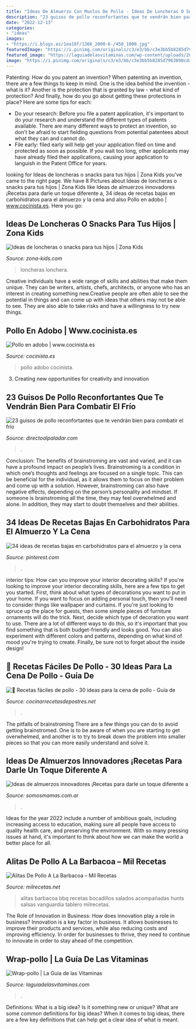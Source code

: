 ```yaml
---
title: "Ideas De Almuerzo Con Muslos De Pollo - Ideas De Loncheras O Snacks Para Tus Hijos"
description: "23 guisos de pollo reconfortantes que te vendrán bien para combatir el frío"
date: "2022-12-13"
categories:
- "ideas"
images:
- "https://i.blogs.es/1ea18f/1366_2000-6-/450_1000.jpg"
featuredImage: "https://i.pinimg.com/originals/c3/e3/bb/c3e3bb5b8285d7963890cda4049190ff.jpg"
featured_image: "https://laguiadelasvitaminas.com/wp-content/uploads/2016/10/wrap-pollo.jpg"
image: "https://i.pinimg.com/originals/c3/e3/bb/c3e3bb5b8285d7963890cda4049190ff.jpg"
---
```



Patenting: How do you patent an invention?
When patenting an invention, there are a few things to keep in mind. One is the idea behind the invention - what is it? Another is the protection that is granted by law - what kind of protection? And finally, how do you go about getting these protections in place? Here are some tips for each: 
- Do your research: Before you file a patent application, it's important to do your research and understand the different types of patents available. There are many different ways to protect an invention, so don't be afraid to start fielding questions from potential patentees about what they can and cannot do. 
- File early: filed early will help get your application filed on time and protected as soon as possible. If you wait too long, other applicants may have already filed their applications, causing your application to languish in the Patent Office for years.

	

		
looking for Ideas de loncheras o snacks para tus hijos | Zona Kids you've came to the right page. We have 8 Pictures about Ideas de loncheras o snacks para tus hijos | Zona Kids like Ideas de almuerzos innovadores ¡Recetas para darle un toque diferente a, 34 ideas de recetas bajas en carbohidratos para el almuerzo y la cena and also Pollo en adobo | www.cocinista.es. Here you go:
		
    
## Ideas De Loncheras O Snacks Para Tus Hijos | Zona Kids

<img loading=lazy src="https://zona-kids.com/sites/default/files/2020-05/blog-receta-lonchera_saludable1.jpg" onerror="this.onerror=null;this.src='https://tse4.mm.bing.net/th?id=OIP.8qgurTud6s_rMgGotVu4TAHaE8&amp;pid=15.1';" alt="Ideas de loncheras o snacks para tus hijos | Zona Kids">

_Source: zona-kids.com_

>loncheras lonchera. 

	

Creative individuals have a wide range of skills and abilities that make them unique. They can be writers, artists, chefs, architects, or anyone who has an interest in creating something new.Creative people are often able to see the potential in things and can come up with ideas that others may not be able to see. They are also able to take risks and have a willingness to try new things.

    
## Pollo En Adobo | Www.cocinista.es

<img loading=lazy src="https://www.cocinista.es/download/bancorecursos/recetas/pollo-adobo.jpg" onerror="this.onerror=null;this.src='https://tse1.mm.bing.net/th?id=OIP.sBxUQV9NGiJNmhcpiHbLGQHaLD&amp;pid=15.1';" alt="Pollo en adobo | www.cocinista.es">

_Source: cocinista.es_

>pollo adobo cocinista. 

	

3. Creating new opportunities for creativity and innovation 

    
## 23 Guisos De Pollo Reconfortantes Que Te Vendrán Bien Para Combatir El Frío

<img loading=lazy src="https://i.blogs.es/1ea18f/1366_2000-6-/450_1000.jpg" onerror="this.onerror=null;this.src='https://tse3.mm.bing.net/th?id=OIP.m5OyxPgUFdtewy0rzNrzPwDUEm&amp;pid=15.1';" alt="23 guisos de pollo reconfortantes que te vendrán bien para combatir el frío">

_Source: directoalpaladar.com_

>. 

	

Conclusion: The benefits of brainstroming are vast and varied, and it can have a profound impact on people’s lives.
Brainstroming is a condition in which one’s thoughts and feelings are focused on a single topic. This can be beneficial for the individual, as it allows them to focus on their problem and come up with a solution. However, brainstroming can also have negative effects, depending on the person’s personality and mindset. If someone is brainstroming all the time, they may feel overwhelmed and alone. In addition, they may start to doubt themselves and their abilities.

    
## 34 Ideas De Recetas Bajas En Carbohidratos Para El Almuerzo Y La Cena

<img loading=lazy src="https://i.pinimg.com/originals/c3/e3/bb/c3e3bb5b8285d7963890cda4049190ff.jpg" onerror="this.onerror=null;this.src='https://tse2.mm.bing.net/th?id=OIP.jp9j4wX2mjLf-199aqRcxgHaE8&amp;pid=15.1';" alt="34 ideas de recetas bajas en carbohidratos para el almuerzo y la cena">

_Source: pinterest.com_

>. 

	

interior tips: How can you improve your interior decorating skills?
If you're looking to improve your interior decorating skills, here are a few tips to get you started. First, think about what types of decorations you want to put in your home. If you want to focus on adding personal touch, then you'll need to consider things like wallpaper and curtains. If you're just looking to spruce up the place for guests, then some simple pieces of furniture ornaments will do the trick.
Next, decide which type of decoration you want to use. There are a lot of different ways to do this, so it's important that you find something that is both budget-friendly and looks good. You can also experiment with different colors and patterns, depending on what kind of mood you're trying to create. Finally, be sure not to forget about the inside design!

    
## 🏅 Recetas Fáciles De Pollo - 30 Ideas Para La Cena De Pollo - Guía De

<img loading=lazy src="https://cocinarrecetasdepostres.net/wp-content/uploads/2020/01/Receta-de-pollo-al-horno-Cesar-¡FUNDIDO-EN-SU-BOCA-scaled.jpg" onerror="this.onerror=null;this.src='https://tse3.mm.bing.net/th?id=OIP.nIK6O-AzGb1bfc0l2ALB8gHaLG&amp;pid=15.1';" alt="🏅 Recetas fáciles de pollo - 30 ideas para la cena de pollo - Guía de">

_Source: cocinarrecetasdepostres.net_

>. 

	

The pitfalls of brainstroming
There are a few things you can do to avoid getting brainstromed. One is to be aware of when you are starting to get overwhelmed, and another is to try to break down the problem into smaller pieces so that you can more easily understand and solve it.

    
## Ideas De Almuerzos Innovadores ¡Recetas Para Darle Un Toque Diferente A

<img loading=lazy src="https://www.somosmamas.com.ar/wp-content/uploads/2020/09/ideas-de-almuerzo-ensalada-china.jpg" onerror="this.onerror=null;this.src='https://tse3.mm.bing.net/th?id=OIP.ZtFuC87NPGJZAzH5UtTDuwHaKo&amp;pid=15.1';" alt="Ideas de almuerzos innovadores ¡Recetas para darle un toque diferente a">

_Source: somosmamas.com.ar_

>. 

	

Ideas for the year 2022 include a number of ambitious goals, including increasing access to education, making sure all people have access to quality health care, and preserving the environment. With so many pressing issues at hand, it's important to think about how we can make the world a better place for all.

    
## Alitas De Pollo A La Barbacoa – Mil Recetas

<img loading=lazy src="https://milrecetas.net/wp-content/uploads/2017/08/bocadillos-salados-3.jpg" onerror="this.onerror=null;this.src='https://tse3.mm.bing.net/th?id=OIP._VHFV_q9tDxHdvDCJsX3dgHaE8&amp;pid=15.1';" alt="Alitas De Pollo A La Barbacoa – Mil Recetas">

_Source: milrecetas.net_

>alitas barbacoa bbq recetas bocadillos salados acompañadas hunts salsas vanguardia tablero milrecetas. 

	

The Role of Innovation in Business: How does innovation play a role in business?
Innovation is a key factor in business. It allows businesses to improve their products and services, while also reducing costs and improving efficiency. In order for businesses to thrive, they need to continue to innovate in order to stay ahead of the competition.

    
## Wrap-pollo | La Guía De Las Vitaminas

<img loading=lazy src="https://laguiadelasvitaminas.com/wp-content/uploads/2016/10/wrap-pollo.jpg" onerror="this.onerror=null;this.src='https://tse2.mm.bing.net/th?id=OIP.8ytVNS9sHwkqNSurKgQR8AHaF7&amp;pid=15.1';" alt="Wrap-pollo | La Guía de las Vitaminas">

_Source: laguiadelasvitaminas.com_

>. 

	

Definitions: What is a big idea? Is it something new or unique? What are some common definitions for big ideas?
When it comes to big ideas, there are a few key definitions that can help get a clear idea of what is meant.

